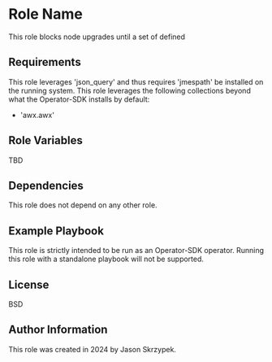 Role Name
=========

This role blocks node upgrades until a set of defined 

Requirements
------------

This role leverages 'json_query' and thus requires 'jmespath' be installed on the running system.
This role leverages the following collections beyond what the Operator-SDK installs by default:
- 'awx.awx' 

Role Variables
--------------

TBD

Dependencies
------------

This role does not depend on any other role.

Example Playbook
----------------

This role is strictly intended to be run as an Operator-SDK operator. Running this role with a standalone playbook will not be supported.

License
-------

BSD

Author Information
------------------

This role was created in 2024 by Jason Skrzypek.
